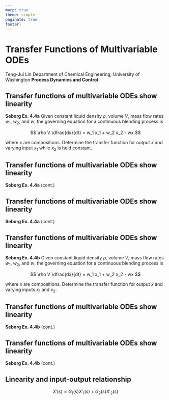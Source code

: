 ```yaml
---
marp: true
theme: simple
paginate: true
footer:
---
```

<!-- Marp for VS Code v1.5.2 -->

<!-- headingDivider: 2 -->
<!-- _class: cover -->
# Transfer Functions of Multivariable ODEs

Teng-Jui Lin
Department of Chemical Engineering, University of Washington
**Process Dynamics and Control**

## Transfer functions of multivariable ODEs show linearity

**Seborg Ex. 4.4a** Given constant liquid density $\rho$, volume $V$, mass flow rates $w_1$, $w_2$, and $w$, the governing equation for a continuous blending process is

$$
\rho V \dfrac{dx}{dt} = w_1 x_1 + w_2 x_2 - wx
$$

where $x$ are compositions. Determine the transfer function for output $x$ and varying input $x_1$ while $x_2$ is held constant.

## Transfer functions of multivariable ODEs show linearity

**Seborg Ex. 4.4a** (cont.)

## Transfer functions of multivariable ODEs show linearity

**Seborg Ex. 4.4a** (cont.)

## Transfer functions of multivariable ODEs show linearity

**Seborg Ex. 4.4b** Given constant liquid density $\rho$, volume $V$, mass flow rates $w_1$, $w_2$, and $w$, the governing equation for a continuous blending process is

$$
\rho V \dfrac{dx}{dt} = w_1 x_1 + w_2 x_2 - wx
$$

where $x$ are compositions. Determine the transfer function for output $x$ and varying inputs $x_1$ and $x_2$.

## Transfer functions of multivariable ODEs show linearity

**Seborg Ex. 4.4b** (cont.)

## Transfer functions of multivariable ODEs show linearity

**Seborg Ex. 4.4b** (cont.)

## Linearity and input-output relationship

$$
X'(s) = G_1(s)X'_1(s) + G_2(s)X'_2(s)
$$